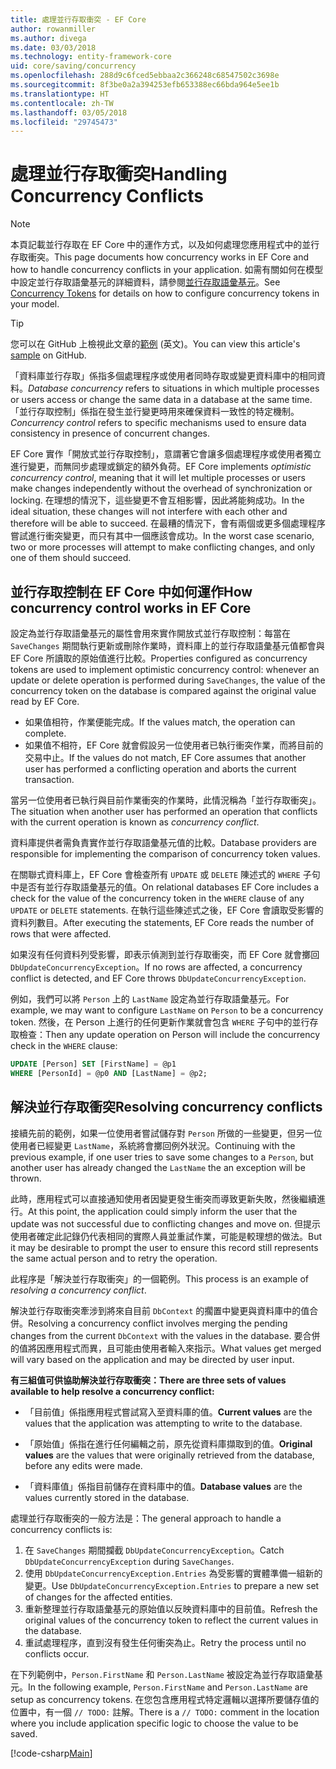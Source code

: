 ```yaml
---
title: 處理並行存取衝突 - EF Core
author: rowanmiller
ms.author: divega
ms.date: 03/03/2018
ms.technology: entity-framework-core
uid: core/saving/concurrency
ms.openlocfilehash: 288d9c6fced5ebbaa2c366248c68547502c3698e
ms.sourcegitcommit: 8f3be0a2a394253efb653388ec66bda964e5ee1b
ms.translationtype: HT
ms.contentlocale: zh-TW
ms.lasthandoff: 03/05/2018
ms.locfileid: "29745473"
---
```

# <a name="handling-concurrency-conflicts"></a><span data-ttu-id="8f959-102">處理並行存取衝突</span><span class="sxs-lookup"><span data-stu-id="8f959-102">Handling Concurrency Conflicts</span></span>

> [!NOTE]
> <span data-ttu-id="8f959-103">本頁記載並行存取在 EF Core 中的運作方式，以及如何處理您應用程式中的並行存取衝突。</span><span class="sxs-lookup"><span data-stu-id="8f959-103">This page documents how concurrency works in EF Core and how to handle concurrency conflicts in your application.</span></span> <span data-ttu-id="8f959-104">如需有關如何在模型中設定並行存取語彙基元的詳細資料，請參閱[並行存取語彙基元](xref:core/modeling/concurrency)。</span><span class="sxs-lookup"><span data-stu-id="8f959-104">See [Concurrency Tokens](xref:core/modeling/concurrency) for details on how to configure concurrency tokens in your model.</span></span>

> [!TIP]
> <span data-ttu-id="8f959-105">您可以在 GitHub 上檢視此文章的[範例](https://github.com/aspnet/EntityFramework.Docs/tree/master/samples/core/Saving/Saving/Concurrency/) \(英文\)。</span><span class="sxs-lookup"><span data-stu-id="8f959-105">You can view this article's [sample](https://github.com/aspnet/EntityFramework.Docs/tree/master/samples/core/Saving/Saving/Concurrency/) on GitHub.</span></span>

<span data-ttu-id="8f959-106">「資料庫並行存取」係指多個處理程序或使用者同時存取或變更資料庫中的相同資料。</span><span class="sxs-lookup"><span data-stu-id="8f959-106">_Database concurrency_ refers to situations in which multiple processes or users access or change the same data in a database at the same time.</span></span> <span data-ttu-id="8f959-107">「並行存取控制」係指在發生並行變更時用來確保資料一致性的特定機制。</span><span class="sxs-lookup"><span data-stu-id="8f959-107">_Concurrency control_ refers to specific mechanisms used to ensure data consistency in presence of concurrent changes.</span></span>

<span data-ttu-id="8f959-108">EF Core 實作「開放式並行存取控制」，意謂著它會讓多個處理程序或使用者獨立進行變更，而無同步處理或鎖定的額外負荷。</span><span class="sxs-lookup"><span data-stu-id="8f959-108">EF Core implements _optimistic concurrency control_, meaning that it will let multiple processes or users make changes independently without the overhead of synchronization or locking.</span></span> <span data-ttu-id="8f959-109">在理想的情況下，這些變更不會互相影響，因此將能夠成功。</span><span class="sxs-lookup"><span data-stu-id="8f959-109">In the ideal situation, these changes will not interfere with each other and therefore will be able to succeed.</span></span> <span data-ttu-id="8f959-110">在最糟的情況下，會有兩個或更多個處理程序嘗試進行衝突變更，而只有其中一個應該會成功。</span><span class="sxs-lookup"><span data-stu-id="8f959-110">In the worst case scenario, two or more processes will attempt to make conflicting changes, and only one of them should succeed.</span></span>

## <a name="how-concurrency-control-works-in-ef-core"></a><span data-ttu-id="8f959-111">並行存取控制在 EF Core 中如何運作</span><span class="sxs-lookup"><span data-stu-id="8f959-111">How concurrency control works in EF Core</span></span>

<span data-ttu-id="8f959-112">設定為並行存取語彙基元的屬性會用來實作開放式並行存取控制：每當在 `SaveChanges` 期間執行更新或刪除作業時，資料庫上的並行存取語彙基元值都會與 EF Core 所讀取的原始值進行比較。</span><span class="sxs-lookup"><span data-stu-id="8f959-112">Properties configured as concurrency tokens are used to implement optimistic concurrency control: whenever an update or delete operation is performed during `SaveChanges`, the value of the concurrency token on the database is compared against the original value read by EF Core.</span></span>

- <span data-ttu-id="8f959-113">如果值相符，作業便能完成。</span><span class="sxs-lookup"><span data-stu-id="8f959-113">If the values match, the operation can complete.</span></span>
- <span data-ttu-id="8f959-114">如果值不相符，EF Core 就會假設另一位使用者已執行衝突作業，而將目前的交易中止。</span><span class="sxs-lookup"><span data-stu-id="8f959-114">If the values do not match, EF Core assumes that another user has performed a conflicting operation and aborts the current transaction.</span></span>

<span data-ttu-id="8f959-115">當另一位使用者已執行與目前作業衝突的作業時，此情況稱為「並行存取衝突」。</span><span class="sxs-lookup"><span data-stu-id="8f959-115">The situation when another user has performed an operation that conflicts with the current operation is known as _concurrency conflict_.</span></span>

<span data-ttu-id="8f959-116">資料庫提供者需負責實作並行存取語彙基元值的比較。</span><span class="sxs-lookup"><span data-stu-id="8f959-116">Database providers are responsible for implementing the comparison of concurrency token values.</span></span>

<span data-ttu-id="8f959-117">在關聯式資料庫上，EF Core 會檢查所有 `UPDATE` 或 `DELETE` 陳述式的 `WHERE` 子句中是否有並行存取語彙基元的值。</span><span class="sxs-lookup"><span data-stu-id="8f959-117">On relational databases EF Core includes a check for the value of the concurrency token in the `WHERE` clause of any `UPDATE` or `DELETE` statements.</span></span> <span data-ttu-id="8f959-118">在執行這些陳述式之後，EF Core 會讀取受影響的資料列數目。</span><span class="sxs-lookup"><span data-stu-id="8f959-118">After executing the statements, EF Core reads the number of rows that were affected.</span></span>

<span data-ttu-id="8f959-119">如果沒有任何資料列受影響，即表示偵測到並行存取衝突，而 EF Core 就會擲回 `DbUpdateConcurrencyException`。</span><span class="sxs-lookup"><span data-stu-id="8f959-119">If no rows are affected, a concurrency conflict is detected, and EF Core throws `DbUpdateConcurrencyException`.</span></span>

<span data-ttu-id="8f959-120">例如，我們可以將 `Person` 上的 `LastName` 設定為並行存取語彙基元。</span><span class="sxs-lookup"><span data-stu-id="8f959-120">For example, we may want to configure `LastName` on `Person` to be a concurrency token.</span></span> <span data-ttu-id="8f959-121">然後，在 Person 上進行的任何更新作業就會包含 `WHERE` 子句中的並行存取檢查：</span><span class="sxs-lookup"><span data-stu-id="8f959-121">Then any update operation on Person will include the concurrency check in the `WHERE` clause:</span></span>

``` sql
UPDATE [Person] SET [FirstName] = @p1
WHERE [PersonId] = @p0 AND [LastName] = @p2;
```

## <a name="resolving-concurrency-conflicts"></a><span data-ttu-id="8f959-122">解決並行存取衝突</span><span class="sxs-lookup"><span data-stu-id="8f959-122">Resolving concurrency conflicts</span></span>

<span data-ttu-id="8f959-123">接續先前的範例，如果一位使用者嘗試儲存對 `Person` 所做的一些變更，但另一位使用者已經變更 `LastName`，系統將會擲回例外狀況。</span><span class="sxs-lookup"><span data-stu-id="8f959-123">Continuing with the previous example, if one user tries to save some changes to a `Person`, but another user has already changed the `LastName` the an exception will be thrown.</span></span>

<span data-ttu-id="8f959-124">此時，應用程式可以直接通知使用者因變更發生衝突而導致更新失敗，然後繼續進行。</span><span class="sxs-lookup"><span data-stu-id="8f959-124">At this point, the application could simply inform the user that the update was not successful due to conflicting changes and move on.</span></span> <span data-ttu-id="8f959-125">但提示使用者確定此記錄仍代表相同的實際人員並重試作業，可能是較理想的做法。</span><span class="sxs-lookup"><span data-stu-id="8f959-125">But it may be desirable to prompt the user to ensure this record still represents the same actual person and to retry the operation.</span></span>

<span data-ttu-id="8f959-126">此程序是「解決並行存取衝突」的一個範例。</span><span class="sxs-lookup"><span data-stu-id="8f959-126">This process is an example of _resolving a concurrency conflict_.</span></span>

<span data-ttu-id="8f959-127">解決並行存取衝突牽涉到將來自目前 `DbContext` 的擱置中變更與資料庫中的值合併。</span><span class="sxs-lookup"><span data-stu-id="8f959-127">Resolving a concurrency conflict involves merging the pending changes from the current `DbContext` with the values in the database.</span></span> <span data-ttu-id="8f959-128">要合併的值將因應用程式而異，且可能由使用者輸入來指示。</span><span class="sxs-lookup"><span data-stu-id="8f959-128">What values get merged will vary based on the application and may be directed by user input.</span></span>

<span data-ttu-id="8f959-129">**有三組值可供協助解決並行存取衝突：**</span><span class="sxs-lookup"><span data-stu-id="8f959-129">**There are three sets of values available to help resolve a concurrency conflict:**</span></span>

* <span data-ttu-id="8f959-130">「目前值」係指應用程式嘗試寫入至資料庫的值。</span><span class="sxs-lookup"><span data-stu-id="8f959-130">**Current values** are the values that the application was attempting to write to the database.</span></span>

* <span data-ttu-id="8f959-131">「原始值」係指在進行任何編輯之前，原先從資料庫擷取到的值。</span><span class="sxs-lookup"><span data-stu-id="8f959-131">**Original values** are the values that were originally retrieved from the database, before any edits were made.</span></span>

* <span data-ttu-id="8f959-132">「資料庫值」係指目前儲存在資料庫中的值。</span><span class="sxs-lookup"><span data-stu-id="8f959-132">**Database values** are the values currently stored in the database.</span></span>

<span data-ttu-id="8f959-133">處理並行存取衝突的一般方法是：</span><span class="sxs-lookup"><span data-stu-id="8f959-133">The general approach to handle a concurrency conflicts is:</span></span>

1. <span data-ttu-id="8f959-134">在 `SaveChanges` 期間攔截 `DbUpdateConcurrencyException`。</span><span class="sxs-lookup"><span data-stu-id="8f959-134">Catch `DbUpdateConcurrencyException` during `SaveChanges`.</span></span>
2. <span data-ttu-id="8f959-135">使用 `DbUpdateConcurrencyException.Entries` 為受影響的實體準備一組新的變更。</span><span class="sxs-lookup"><span data-stu-id="8f959-135">Use `DbUpdateConcurrencyException.Entries` to prepare a new set of changes for the affected entities.</span></span>
3. <span data-ttu-id="8f959-136">重新整理並行存取語彙基元的原始值以反映資料庫中的目前值。</span><span class="sxs-lookup"><span data-stu-id="8f959-136">Refresh the original values of the concurrency token to reflect the current values in the database.</span></span>
4. <span data-ttu-id="8f959-137">重試處理程序，直到沒有發生任何衝突為止。</span><span class="sxs-lookup"><span data-stu-id="8f959-137">Retry the process until no conflicts occur.</span></span>

<span data-ttu-id="8f959-138">在下列範例中，`Person.FirstName` 和 `Person.LastName` 被設定為並行存取語彙基元。</span><span class="sxs-lookup"><span data-stu-id="8f959-138">In the following example, `Person.FirstName` and `Person.LastName` are setup as concurrency tokens.</span></span> <span data-ttu-id="8f959-139">在您包含應用程式特定邏輯以選擇所要儲存值的位置中，有一個 `// TODO:` 註解。</span><span class="sxs-lookup"><span data-stu-id="8f959-139">There is a `// TODO:` comment in the location where you include application specific logic to choose the value to be saved.</span></span>

[!code-csharp[Main](../../../samples/core/Saving/Saving/Concurrency/Sample.cs?name=ConcurrencyHandlingCode&highlight=34-35)]
